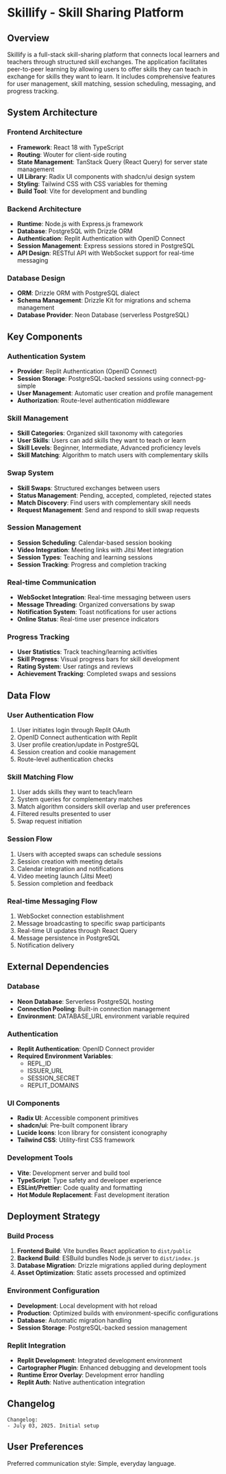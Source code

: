# Skillify - Skill Sharing Platform

## Overview

Skillify is a full-stack skill-sharing platform that connects local learners and teachers through structured skill exchanges. The application facilitates peer-to-peer learning by allowing users to offer skills they can teach in exchange for skills they want to learn. It includes comprehensive features for user management, skill matching, session scheduling, messaging, and progress tracking.

## System Architecture

### Frontend Architecture
- **Framework**: React 18 with TypeScript
- **Routing**: Wouter for client-side routing
- **State Management**: TanStack Query (React Query) for server state management
- **UI Library**: Radix UI components with shadcn/ui design system
- **Styling**: Tailwind CSS with CSS variables for theming
- **Build Tool**: Vite for development and bundling

### Backend Architecture
- **Runtime**: Node.js with Express.js framework
- **Database**: PostgreSQL with Drizzle ORM
- **Authentication**: Replit Authentication with OpenID Connect
- **Session Management**: Express sessions stored in PostgreSQL
- **API Design**: RESTful API with WebSocket support for real-time messaging

### Database Design
- **ORM**: Drizzle ORM with PostgreSQL dialect
- **Schema Management**: Drizzle Kit for migrations and schema management
- **Database Provider**: Neon Database (serverless PostgreSQL)

## Key Components

### Authentication System
- **Provider**: Replit Authentication (OpenID Connect)
- **Session Storage**: PostgreSQL-backed sessions using connect-pg-simple
- **User Management**: Automatic user creation and profile management
- **Authorization**: Route-level authentication middleware

### Skill Management
- **Skill Categories**: Organized skill taxonomy with categories
- **User Skills**: Users can add skills they want to teach or learn
- **Skill Levels**: Beginner, Intermediate, Advanced proficiency levels
- **Skill Matching**: Algorithm to match users with complementary skills

### Swap System
- **Skill Swaps**: Structured exchanges between users
- **Status Management**: Pending, accepted, completed, rejected states
- **Match Discovery**: Find users with complementary skill needs
- **Request Management**: Send and respond to skill swap requests

### Session Management
- **Session Scheduling**: Calendar-based session booking
- **Video Integration**: Meeting links with Jitsi Meet integration
- **Session Types**: Teaching and learning sessions
- **Session Tracking**: Progress and completion tracking

### Real-time Communication
- **WebSocket Integration**: Real-time messaging between users
- **Message Threading**: Organized conversations by swap
- **Notification System**: Toast notifications for user actions
- **Online Status**: Real-time user presence indicators

### Progress Tracking
- **User Statistics**: Track teaching/learning activities
- **Skill Progress**: Visual progress bars for skill development
- **Rating System**: User ratings and reviews
- **Achievement Tracking**: Completed swaps and sessions

## Data Flow

### User Authentication Flow
1. User initiates login through Replit OAuth
2. OpenID Connect authentication with Replit
3. User profile creation/update in PostgreSQL
4. Session creation and cookie management
5. Route-level authentication checks

### Skill Matching Flow
1. User adds skills they want to teach/learn
2. System queries for complementary matches
3. Match algorithm considers skill overlap and user preferences
4. Filtered results presented to user
5. Swap request initiation

### Session Flow
1. Users with accepted swaps can schedule sessions
2. Session creation with meeting details
3. Calendar integration and notifications
4. Video meeting launch (Jitsi Meet)
5. Session completion and feedback

### Real-time Messaging Flow
1. WebSocket connection establishment
2. Message broadcasting to specific swap participants
3. Real-time UI updates through React Query
4. Message persistence in PostgreSQL
5. Notification delivery

## External Dependencies

### Database
- **Neon Database**: Serverless PostgreSQL hosting
- **Connection Pooling**: Built-in connection management
- **Environment**: DATABASE_URL environment variable required

### Authentication
- **Replit Authentication**: OpenID Connect provider
- **Required Environment Variables**: 
  - REPL_ID
  - ISSUER_URL
  - SESSION_SECRET
  - REPLIT_DOMAINS

### UI Components
- **Radix UI**: Accessible component primitives
- **shadcn/ui**: Pre-built component library
- **Lucide Icons**: Icon library for consistent iconography
- **Tailwind CSS**: Utility-first CSS framework

### Development Tools
- **Vite**: Development server and build tool
- **TypeScript**: Type safety and developer experience
- **ESLint/Prettier**: Code quality and formatting
- **Hot Module Replacement**: Fast development iteration

## Deployment Strategy

### Build Process
1. **Frontend Build**: Vite bundles React application to `dist/public`
2. **Backend Build**: ESBuild bundles Node.js server to `dist/index.js`
3. **Database Migration**: Drizzle migrations applied during deployment
4. **Asset Optimization**: Static assets processed and optimized

### Environment Configuration
- **Development**: Local development with hot reload
- **Production**: Optimized builds with environment-specific configurations
- **Database**: Automatic migration handling
- **Session Storage**: PostgreSQL-backed session management

### Replit Integration
- **Replit Development**: Integrated development environment
- **Cartographer Plugin**: Enhanced debugging and development tools
- **Runtime Error Overlay**: Development error handling
- **Replit Auth**: Native authentication integration

## Changelog

```
Changelog:
- July 03, 2025. Initial setup
```

## User Preferences

Preferred communication style: Simple, everyday language.